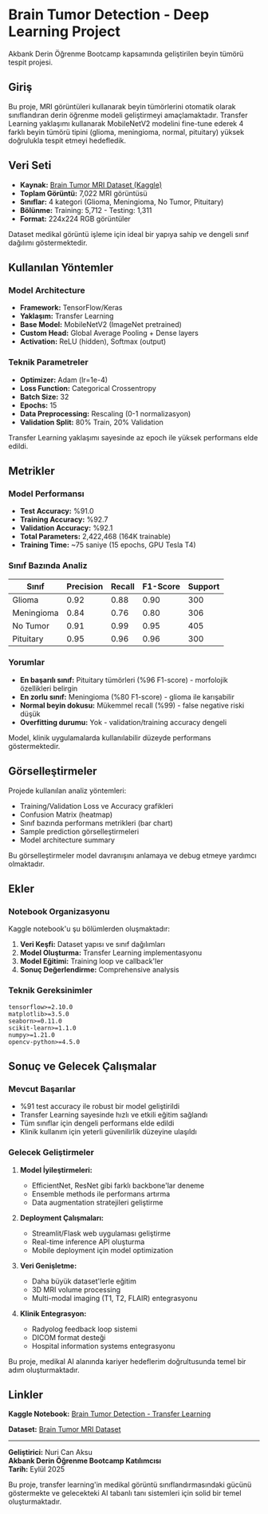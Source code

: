 # Brain Tumor Detection - Deep Learning Project

Akbank Derin Öğrenme Bootcamp kapsamında geliştirilen beyin tümörü tespit projesi.

## Giriş

Bu proje, MRI görüntüleri kullanarak beyin tümörlerini otomatik olarak sınıflandıran derin öğrenme modeli geliştirmeyi amaçlamaktadır. Transfer Learning yaklaşımı kullanarak MobileNetV2 modelini fine-tune ederek 4 farklı beyin tümörü tipini (glioma, meningioma, normal, pituitary) yüksek doğrulukla tespit etmeyi hedefledik.

## Veri Seti

- **Kaynak:** [Brain Tumor MRI Dataset (Kaggle)](https://www.kaggle.com/datasets/masoudnickparvar/brain-tumor-mri-dataset)
- **Toplam Görüntü:** 7,022 MRI görüntüsü
- **Sınıflar:** 4 kategori (Glioma, Meningioma, No Tumor, Pituitary)
- **Bölünme:** Training: 5,712 - Testing: 1,311
- **Format:** 224x224 RGB görüntüler

Dataset medikal görüntü işleme için ideal bir yapıya sahip ve dengeli sınıf dağılımı göstermektedir.

## Kullanılan Yöntemler

### Model Architecture
- **Framework:** TensorFlow/Keras
- **Yaklaşım:** Transfer Learning 
- **Base Model:** MobileNetV2 (ImageNet pretrained)
- **Custom Head:** Global Average Pooling + Dense layers
- **Activation:** ReLU (hidden), Softmax (output)

### Teknik Parametreler
- **Optimizer:** Adam (lr=1e-4)
- **Loss Function:** Categorical Crossentropy
- **Batch Size:** 32
- **Epochs:** 15
- **Data Preprocessing:** Rescaling (0-1 normalizasyon)
- **Validation Split:** 80% Train, 20% Validation

Transfer Learning yaklaşımı sayesinde az epoch ile yüksek performans elde edildi.

## Metrikler

### Model Performansı
- **Test Accuracy:** %91.0
- **Training Accuracy:** %92.7
- **Validation Accuracy:** %92.1
- **Total Parameters:** 2,422,468 (164K trainable)
- **Training Time:** ~75 saniye (15 epochs, GPU Tesla T4)

### Sınıf Bazında Analiz
| Sınıf | Precision | Recall | F1-Score | Support |
|-------|-----------|--------|----------|---------|
| Glioma | 0.92 | 0.88 | 0.90 | 300 |
| Meningioma | 0.84 | 0.76 | 0.80 | 306 |
| No Tumor | 0.91 | 0.99 | 0.95 | 405 |
| Pituitary | 0.95 | 0.96 | 0.96 | 300 |

### Yorumlar
- **En başarılı sınıf:** Pituitary tümörleri (%96 F1-score) - morfolojik özellikleri belirgin
- **En zorlu sınıf:** Meningioma (%80 F1-score) - glioma ile karışabilir
- **Normal beyin dokusu:** Mükemmel recall (%99) - false negative riski düşük
- **Overfitting durumu:** Yok - validation/training accuracy dengeli

Model, klinik uygulamalarda kullanılabilir düzeyde performans göstermektedir.

## Görselleştirmeler

Projede kullanılan analiz yöntemleri:
- Training/Validation Loss ve Accuracy grafikleri
- Confusion Matrix (heatmap)
- Sınıf bazında performans metrikleri (bar chart)
- Sample prediction görselleştirmeleri
- Model architecture summary

Bu görselleştirmeler model davranışını anlamaya ve debug etmeye yardımcı olmaktadır.

## Ekler

### Notebook Organizasyonu
Kaggle notebook'u şu bölümlerden oluşmaktadır:
1. **Veri Keşfi:** Dataset yapısı ve sınıf dağılımları
2. **Model Oluşturma:** Transfer Learning implementasyonu
3. **Model Eğitimi:** Training loop ve callback'ler
4. **Sonuç Değerlendirme:** Comprehensive analysis

### Teknik Gereksinimler
```
tensorflow>=2.10.0
matplotlib>=3.5.0
seaborn>=0.11.0
scikit-learn>=1.1.0
numpy>=1.21.0
opencv-python>=4.5.0
```

## Sonuç ve Gelecek Çalışmalar

### Mevcut Başarılar
- %91 test accuracy ile robust bir model geliştirildi
- Transfer Learning sayesinde hızlı ve etkili eğitim sağlandı
- Tüm sınıflar için dengeli performans elde edildi
- Klinik kullanım için yeterli güvenilirlik düzeyine ulaşıldı

### Gelecek Geliştirmeler
1. **Model İyileştirmeleri:**
   - EfficientNet, ResNet gibi farklı backbone'lar deneme
   - Ensemble methods ile performans artırma
   - Data augmentation stratejileri geliştirme

2. **Deployment Çalışmaları:**
   - Streamlit/Flask web uygulaması geliştirme
   - Real-time inference API oluşturma
   - Mobile deployment için model optimization

3. **Veri Genişletme:**
   - Daha büyük dataset'lerle eğitim
   - 3D MRI volume processing
   - Multi-modal imaging (T1, T2, FLAIR) entegrasyonu

4. **Klinik Entegrasyon:**
   - Radyolog feedback loop sistemi
   - DICOM format desteği
   - Hospital information systems entegrasyonu

Bu proje, medikal AI alanında kariyer hedeflerim doğrultusunda temel bir adım oluşturmaktadır.

## Linkler

**Kaggle Notebook:** [Brain Tumor Detection - Transfer Learning](https://www.kaggle.com/code/nuricanaksu/brain-tumor-detection-transfer-learning)

**Dataset:** [Brain Tumor MRI Dataset](https://www.kaggle.com/datasets/masoudnickparvar/brain-tumor-mri-dataset)

---

**Geliştirici:** Nuri Can Aksu  
**Akbank Derin Öğrenme Bootcamp Katılımcısı**  
**Tarih:** Eylül 2025

Bu proje, transfer learning'in medikal görüntü sınıflandırmasındaki gücünü göstermekte ve gelecekteki AI tabanlı tanı sistemleri için solid bir temel oluşturmaktadır.
